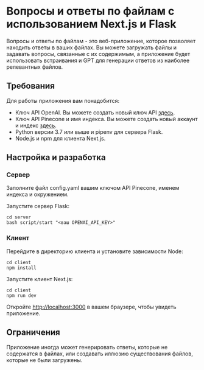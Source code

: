 # Вопросы и ответы по файлам с использованием Next.js и Flask

Вопросы и ответы по файлам - это веб-приложение, которое позволяет находить ответы в ваших файлах. Вы можете загружать файлы и задавать вопросы, связанные с их содержимым, а приложение будет использовать встраивания и GPT для генерации ответов из наиболее релевантных файлов.

## Требования

Для работы приложения вам понадобится:

- Ключ API OpenAI. Вы можете создать новый ключ API [здесь](https://beta.openai.com/account/api-keys).
- Ключ API Pinecone и имя индекса. Вы можете создать новый аккаунт и индекс [здесь](https://www.pinecone.io/).
- Python версии 3.7 или выше и pipenv для сервера Flask.
- Node.js и npm для клиента Next.js.

## Настройка и разработка

### Сервер

Заполните файл config.yaml вашим ключом API Pinecone, именем индекса и окружением.

Запустите сервер Flask:

```
cd server
bash script/start "<ваш OPENAI_API_KEY>"
```

### Клиент

Перейдите в директорию клиента и установите зависимости Node:

```
cd client
npm install
```

Запустите клиент Next.js:

```
cd client
npm run dev
```

Откройте [http://localhost:3000](http://localhost:3000) в вашем браузере, чтобы увидеть приложение.

## Ограничения

Приложение иногда может генерировать ответы, которые не содержатся в файлах, или создавать иллюзию существования файлов, которые не были загружены.
